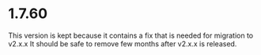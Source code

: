# 1.7.60

This version is kept because it contains a fix that is needed for migration to v2.x.x
It should be safe to remove few months after v2.x.x is released.

